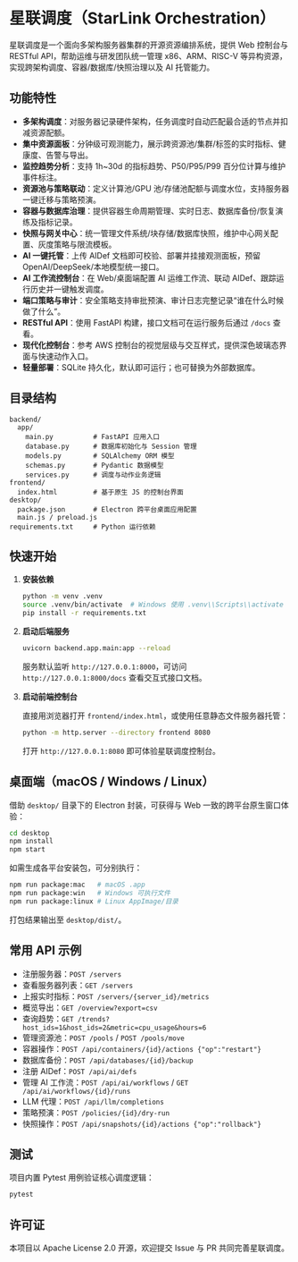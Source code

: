 # 星联调度（StarLink Orchestration）

星联调度是一个面向多架构服务器集群的开源资源编排系统，提供 Web 控制台与 RESTful API，帮助运维与研发团队统一管理 x86、ARM、RISC-V 等异构资源，实现跨架构调度、容器/数据库/快照治理以及 AI 托管能力。

## 功能特性

- **多架构调度**：对服务器记录硬件架构，任务调度时自动匹配最合适的节点并扣减资源配额。
- **集中资源面板**：分钟级可观测能力，展示跨资源池/集群/标签的实时指标、健康度、告警与导出。
- **监控趋势分析**：支持 1h~30d 的指标趋势、P50/P95/P99 百分位计算与维护事件标注。
- **资源池与策略联动**：定义计算池/GPU 池/存储池配额与调度水位，支持服务器一键迁移与策略预演。
- **容器与数据库治理**：提供容器生命周期管理、实时日志、数据库备份/恢复演练及指标记录。
- **快照与网关中心**：统一管理文件系统/块存储/数据库快照，维护中心网关配置、灰度策略与限流模板。
- **AI 一键托管**：上传 AIDef 文档即可校验、部署并挂接观测面板，预留 OpenAI/DeepSeek/本地模型统一接口。
- **AI 工作流控制台**：在 Web/桌面端配置 AI 运维工作流、联动 AIDef、跟踪运行历史并一键触发调度。
- **端口策略与审计**：安全策略支持审批预演、审计日志完整记录“谁在什么时候做了什么”。
- **RESTful API**：使用 FastAPI 构建，接口文档可在运行服务后通过 `/docs` 查看。
- **现代化控制台**：参考 AWS 控制台的视觉层级与交互样式，提供深色玻璃态界面与快速动作入口。
- **轻量部署**：SQLite 持久化，默认即可运行；也可替换为外部数据库。

## 目录结构

```
backend/
  app/
    main.py          # FastAPI 应用入口
    database.py      # 数据库初始化与 Session 管理
    models.py        # SQLAlchemy ORM 模型
    schemas.py       # Pydantic 数据模型
    services.py      # 调度与动作业务逻辑
frontend/
  index.html         # 基于原生 JS 的控制台界面
desktop/
  package.json       # Electron 跨平台桌面应用配置
  main.js / preload.js
requirements.txt     # Python 运行依赖
```

## 快速开始

1. **安装依赖**

   ```bash
   python -m venv .venv
   source .venv/bin/activate  # Windows 使用 .venv\\Scripts\\activate
   pip install -r requirements.txt
   ```

2. **启动后端服务**

   ```bash
   uvicorn backend.app.main:app --reload
   ```

   服务默认监听 `http://127.0.0.1:8000`，可访问 `http://127.0.0.1:8000/docs` 查看交互式接口文档。

3. **启动前端控制台**

   直接用浏览器打开 `frontend/index.html`，或使用任意静态文件服务器托管：

   ```bash
   python -m http.server --directory frontend 8080
   ```

   打开 `http://127.0.0.1:8080` 即可体验星联调度控制台。

## 桌面端（macOS / Windows / Linux）

借助 `desktop/` 目录下的 Electron 封装，可获得与 Web 一致的跨平台原生窗口体验：

```bash
cd desktop
npm install
npm start
```

如需生成各平台安装包，可分别执行：

```bash
npm run package:mac   # macOS .app
npm run package:win   # Windows 可执行文件
npm run package:linux # Linux AppImage/目录
```

打包结果输出至 `desktop/dist/`。

## 常用 API 示例

- 注册服务器：`POST /servers`
- 查看服务器列表：`GET /servers`
- 上报实时指标：`POST /servers/{server_id}/metrics`
- 概览导出：`GET /overview?export=csv`
- 查询趋势：`GET /trends?host_ids=1&host_ids=2&metric=cpu_usage&hours=6`
- 管理资源池：`POST /pools` / `POST /pools/move`
- 容器操作：`POST /api/containers/{id}/actions {"op":"restart"}`
- 数据库备份：`POST /api/databases/{id}/backup`
- 注册 AIDef：`POST /api/ai/defs`
- 管理 AI 工作流：`POST /api/ai/workflows` / `GET /api/ai/workflows/{id}/runs`
- LLM 代理：`POST /api/llm/completions`
- 策略预演：`POST /policies/{id}/dry-run`
- 快照操作：`POST /api/snapshots/{id}/actions {"op":"rollback"}`

## 测试

项目内置 Pytest 用例验证核心调度逻辑：

```bash
pytest
```

## 许可证

本项目以 Apache License 2.0 开源，欢迎提交 Issue 与 PR 共同完善星联调度。
